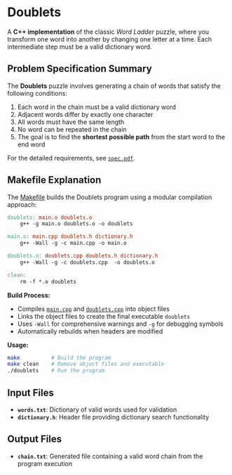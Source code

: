 # Doublets

A **C++ implementation** of the classic *Word Ladder* puzzle, where you transform one word into another by changing one letter at a time. Each intermediate step must be a valid dictionary word.

## Problem Specification Summary

The **Doublets** puzzle involves generating a chain of words that satisfy the following conditions:

1. Each word in the chain must be a valid dictionary word  
2. Adjacent words differ by exactly one character  
3. All words must have the same length  
4. No word can be repeated in the chain  
5. The goal is to find the **shortest possible path** from the start word to the end word  

For the detailed requirements, see [`spec.pdf`](spec.pdf).

## Makefile Explanation

The [Makefile](doublets/Makefile) builds the Doublets program using a modular compilation approach:

```makefile
doublets: main.o doublets.o
    g++ -g main.o doublets.o -o doublets

main.o: main.cpp doublets.h dictionary.h
    g++ -Wall -g -c main.cpp -o main.o

doublets.o: doublets.cpp doublets.h dictionary.h
    g++ -Wall -g -c doublets.cpp  -o doublets.o

clean:
    rm -f *.o doublets
```

**Build Process:**
- Compiles [`main.cpp`](doublets/main.cpp) and [`doublets.cpp`](doublets/doublets.cpp)  into object files
- Links the object files to create the final executable `doublets`
- Uses `-Wall` for comprehensive warnings and `-g` for debugging symbols
- Automatically rebuilds when headers are modified

**Usage:**
```bash
make          # Build the program
make clean    # Remove object files and executable
./doublets    # Run the program
```

## Input Files

- **`words.txt`**: Dictionary of valid words used for validation
- **`dictionary.h`**: Header file providing dictionary search functionality

## Output Files

- **`chain.txt`**: Generated file containing a valid word chain from the program execution
